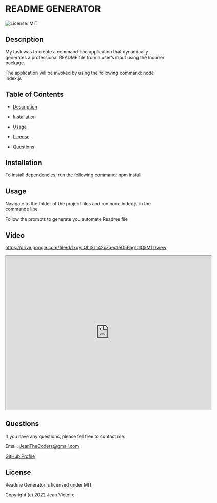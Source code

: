 # README GENERATOR

![License: MIT](https://img.shields.io/static/v1?label=License&message=mit&color=blue)

## Description

My task was to create a command-line application that dynamically generates a professional README file from a user’s input using the Inquirer package.

The application will be invoked by using the following command: node index.js

## Table of Contents

- [Description](#Description)

- [Installation](#Installation)

- [Usage](#Usage)

- [License](#License)

- [Questions](#Questions)

## Installation

To install dependencies, run the following command: npm install

## Usage

Navigate to the folder of the project files and run node index.js in the commande line

Follow the prompts to generate you automate Readme file

## Video

https://drive.google.com/file/d/1xuyLQhISL142xZaec1eG5Raq1dlQkM1z/view

<iframe src="https://drive.google.com/file/d/1xuyLQhISL142xZaec1eG5Raq1dlQkM1z/preview" width="640" height="480"></iframe>

## Questions

If you have any questions, please fell free to contact me:

Email: JeanTheCoders@gmail.com

[GitHub Profile](https://github.com/JeanVictoire)

## License

Readme Generator is licensed under MIT

Copyright (c) 2022 Jean Victoire
